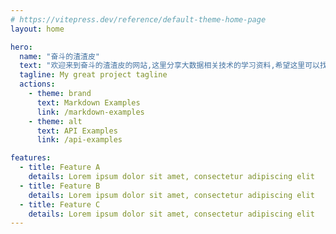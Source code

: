 ```yaml
---
# https://vitepress.dev/reference/default-theme-home-page
layout: home

hero:
  name: "奋斗的渣渣皮"
  text: "欢迎来到奋斗的渣渣皮的网站,这里分享大数据相关技术的学习资料,希望这里可以找到你想要的资料"
  tagline: My great project tagline
  actions:
    - theme: brand
      text: Markdown Examples
      link: /markdown-examples
    - theme: alt
      text: API Examples
      link: /api-examples

features:
  - title: Feature A
    details: Lorem ipsum dolor sit amet, consectetur adipiscing elit
  - title: Feature B
    details: Lorem ipsum dolor sit amet, consectetur adipiscing elit
  - title: Feature C
    details: Lorem ipsum dolor sit amet, consectetur adipiscing elit
---
```


